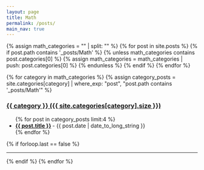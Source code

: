 ```yaml
---
layout: page
title: Math
permalink: /posts/
main_nav: true
---
```


{% assign math_categories = "" | split: "" %}
{% for post in site.posts %}
  {% if post.path contains '_posts/Math' %}
    {% unless math_categories contains post.categories[0] %}
      {% assign math_categories = math_categories | push: post.categories[0] %}
    {% endunless %}
  {% endif %}
{% endfor %}

{% for category in math_categories %}
  {% assign category_posts = site.categories[category] | where_exp: "post", "post.path contains '_posts/Math'" %}
  <h3 id="{{category}}">
    <a href="{{ site.baseurl }}/category/{{ category }}/">{{ category }} ({{ site.categories[category].size }})</a>
  </h3>
  <ul class="posts-list">
  {% for post in category_posts limit:4 %}
    <li>
      <strong>
        <a href="{{ post.url | prepend: site.baseurl }}">{{ post.title }}</a>
      </strong>
      <span class="post-date">- {{ post.date | date_to_long_string }}</span>
    </li>
  {% endfor %}
  </ul>
  {% if forloop.last == false %}<hr>{% endif %}
{% endfor %}
<br>
